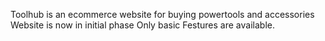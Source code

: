 Toolhub is an ecommerce website for buying powertools and accessories
Website is now in initial phase
Only basic Festures are available.
